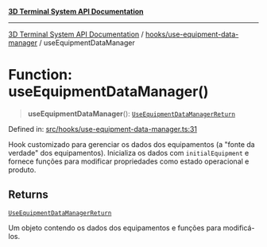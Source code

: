 [**3D Terminal System API Documentation**](../../../README.md)

***

[3D Terminal System API Documentation](../../../README.md) / [hooks/use-equipment-data-manager](../README.md) / useEquipmentDataManager

# Function: useEquipmentDataManager()

> **useEquipmentDataManager**(): [`UseEquipmentDataManagerReturn`](../interfaces/UseEquipmentDataManagerReturn.md)

Defined in: [src/hooks/use-equipment-data-manager.ts:31](https://github.com/Dicommunitas/ThreeJS_Terminal_3D2/blob/2d6118765ed06f96efcb299ae199b08c708400c9/src/hooks/use-equipment-data-manager.ts#L31)

Hook customizado para gerenciar os dados dos equipamentos (a "fonte da verdade" dos equipamentos).
Inicializa os dados com `initialEquipment` e fornece funções para modificar
propriedades como estado operacional e produto.

## Returns

[`UseEquipmentDataManagerReturn`](../interfaces/UseEquipmentDataManagerReturn.md)

Um objeto contendo os dados dos equipamentos e funções para modificá-los.
